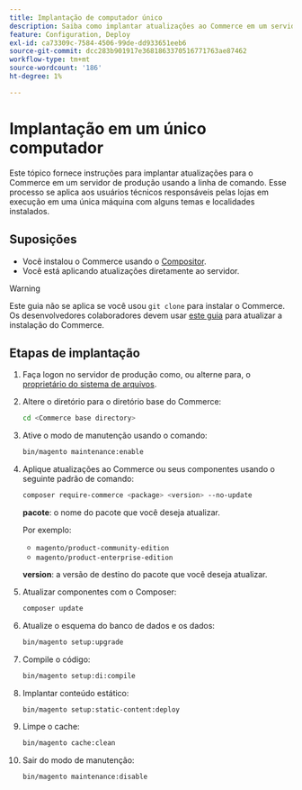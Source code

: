 ```yaml
---
title: Implantação de computador único
description: Saiba como implantar atualizações ao Commerce em um servidor de produção usando a linha de comando.
feature: Configuration, Deploy
exl-id: ca73309c-7584-4506-99de-dd933651eeb6
source-git-commit: dcc283b901917e3681863370516771763ae87462
workflow-type: tm+mt
source-wordcount: '186'
ht-degree: 1%

---
```


# Implantação em um único computador

Este tópico fornece instruções para implantar atualizações para o Commerce em um servidor de produção usando a linha de comando. Esse processo se aplica aos usuários técnicos responsáveis pelas lojas em execução em uma única máquina com alguns temas e localidades instalados.

## Suposições

- Você instalou o Commerce usando o [Compositor](../../installation/composer.md).
- Você está aplicando atualizações diretamente ao servidor.

>[!WARNING]
>
>Este guia não se aplica se você usou `git clone` para instalar o Commerce.
>Os desenvolvedores colaboradores devem usar [este guia][install] para atualizar a instalação do Commerce.

## Etapas de implantação

1. Faça logon no servidor de produção como, ou alterne para, o [proprietário do sistema de arquivos](../../installation/prerequisites/file-system/overview.md).

1. Altere o diretório para o diretório base do Commerce:

   ```bash
   cd <Commerce base directory>
   ```

1. Ative o modo de manutenção usando o comando:

   ```bash
   bin/magento maintenance:enable
   ```

1. Aplique atualizações ao Commerce ou seus componentes usando o seguinte padrão de comando:

   ```bash
   composer require-commerce <package> <version> --no-update
   ```

   **pacote**: o nome do pacote que você deseja atualizar.

   Por exemplo:

   - `magento/product-community-edition`
   - `magento/product-enterprise-edition`

   **version**: a versão de destino do pacote que você deseja atualizar.

1. Atualizar componentes com o Composer:

   ```bash
   composer update
   ```

1. Atualize o esquema do banco de dados e os dados:

   ```bash
   bin/magento setup:upgrade
   ```

1. Compile o código:

   ```bash
   bin/magento setup:di:compile
   ```

1. Implantar conteúdo estático:

   ```bash
   bin/magento setup:static-content:deploy
   ```

1. Limpe o cache:

   ```bash
   bin/magento cache:clean
   ```

1. Sair do modo de manutenção:

   ```bash
   bin/magento maintenance:disable
   ```

<!-- link definitions -->

[install]: https://developer.adobe.com/commerce/contributor/guides/install/update-dependencies/
